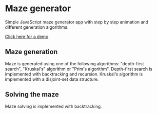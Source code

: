 # Maze generator

Simple JavaScript maze generator app with step by step animation and different generation algorithms.

[Click here for a demo](http://raf48.github.io/Maze/)

## Maze generation

Maze is generated using one of the following algorithms: "depth-first search", "Kruskal's" algorithm or "Prim's algorithm". Depth-first search is implemented with backtracking and recursion. Kruskal's algorithm is implemented with a disjoint-set data structure.

## Solving the maze

Maze solving is implemented with backtracking.
